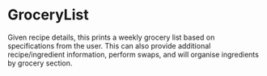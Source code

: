 # GroceryList
Given recipe details, this prints a weekly grocery list based on specifications from the user. This can also provide additional recipe/ingredient information, perform swaps, and will organise ingredients by grocery section.

